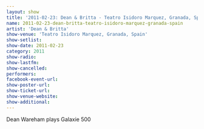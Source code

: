```yaml
---
layout: show
title: '2011-02-23: Dean & Britta - Teatro Isidoro Marquez, Granada, Spain'
name: 2011-02-23-dean-britta-teatro-isidoro-marquez-granada-spain
artist: 'Dean & Britta'
show-venue: 'Teatro Isidoro Marquez, Granada, Spain'
show-setlist: 
show-date: 2011-02-23
category: 2011
show-radio: 
show-lastfm: 
show-cancelled: 
performers: 
facebook-event-url: 
show-poster-url: 
show-ticket-url: 
show-venue-website: 
show-additional: 
---
```


Dean Wareham plays Galaxie 500